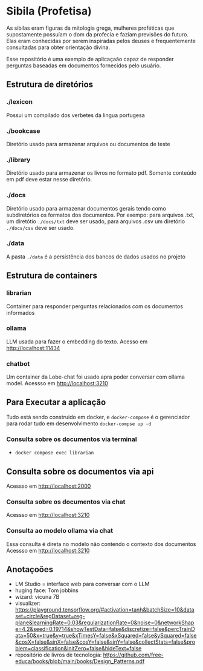 # Sibila (Profetisa)

As sibilas eram figuras da mitologia grega, mulheres proféticas que supostamente possuíam o dom da profecia e faziam previsões do futuro. Elas eram conhecidas por serem inspiradas pelos deuses e frequentemente consultadas para obter orientação divina.

Esse repositório é uma exemplo de aplicaçaão capaz de responder perguntas baseadas em documentos fornecidos pelo usuário.

## Estrutura de diretórios

### ./lexicon

Possui um compilado dos verbetes da lingua portugesa

### ./bookcase

Diretório usado para armazenar arquivos ou documentos de teste

### ./library

Diretório usado para armazenar os livros no formato pdf. Somente conteúdo em pdf deve estar nesse diretório.

### ./docs

Diretório usado para armazenar documentos gerais tendo como subdiretórios os formatos dos documentos.
Por exempo: para arquivos .txt, um diretótio `./docs/txt` deve ser usado, para arquivos .csv um diretório `./docs/csv` deve ser usado.

### ./data

A pasta `./data` é a persistência dos bancos de dados usados no projeto

## Estrutura de containers

### librarian

Container para responder perguntas relacionados com os documentos informados

### ollama

LLM usada para fazer o embedding do texto.
Acesso em <http://localhost:11434>

### chatbot

Um container da Lobe-chat foi usado apra poder conversar com ollama model.
Acessso em <http://localhost:3210>

## Para Executar a aplicação

Tudo está sendo construido em docker, e `docker-compose` é o gerenciador para rodar tudo em desenvolvimento
```docker-compse up -d```

### Consulta sobre os documentos via terminal

- `docker compose exec librarian`

## Consulta sobre os documentos via api

Acessso em <http://localhost:2000>

### Consulta sobre os documentos via chat

Acessso em <http://localhost:3210>

### Consulta ao modelo ollama via chat

Essa consulta é direta no modelo não contendo o contexto dos documentos
Acessso em <http://localhost:3210>

## Anotaçoões

- LM Studio = interface web para conversar com  o LLM
- huging face: Tom jobbins
- wizard: vicuna 7B
- visualizer: <https://playground.tensorflow.org/#activation=tanh&batchSize=10&dataset=circle&regDataset=reg-plane&learningRate=0.03&regularizationRate=0&noise=0&networkShape=4,2&seed=0.19714&showTestData=false&discretize=false&percTrainData=50&x=true&y=true&xTimesY=false&xSquared=false&ySquared=false&cosX=false&sinX=false&cosY=false&sinY=false&collectStats=false&problem=classification&initZero=false&hideText=false>
- repositório de livros de tecnologia: <https://github.com/free-educa/books/blob/main/books/Design_Patterns.pdf>